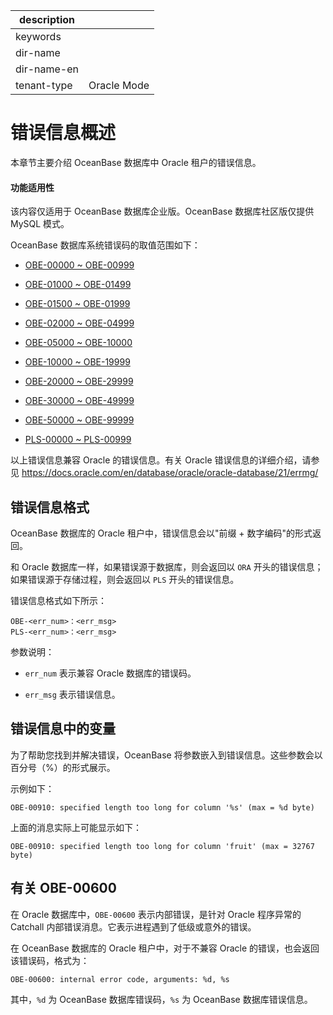 
|description||
|---|---|
|keywords||
|dir-name||
|dir-name-en||
|tenant-type|Oracle Mode|

# 错误信息概述

本章节主要介绍 OceanBase 数据库中 Oracle 租户的错误信息。

  <main id="notice" >
    <h4>功能适用性</h4>
    <p>该内容仅适用于 OceanBase 数据库企业版。OceanBase 数据库社区版仅提供 MySQL 模式。</p>
  </main>

OceanBase 数据库系统错误码的取值范围如下：

* [OBE-00000 \~ OBE-00999](../700.error-code-of-oracle-mode/200.OBE-00000-to-OBE-00999-of-oracle-mode.md)

* [OBE-01000 \~ OBE-01499](../700.error-code-of-oracle-mode/300.OBE-01000-to-OBE-01499-of-oracle-mode.md)

* [OBE-01500 \~ OBE-01999](../700.error-code-of-oracle-mode/400.OBE-01500-to-OBE-01999-of-oracle-mode.md)

* [OBE-02000 \~ OBE-04999](../700.error-code-of-oracle-mode/500.OBE-02000-to-OBE-04999-of-oracle-mode.md)

* [OBE-05000 \~ OBE-10000](../700.error-code-of-oracle-mode/600.OBE-05000-to-OBE-10000-of-oracle-mode.md)

* [OBE-10000 \~ OBE-19999](../700.error-code-of-oracle-mode/700.OBE-10000-to-OBE-19999-of-oracle-mode.md)

* [OBE-20000 \~ OBE-29999](../700.error-code-of-oracle-mode/800.OBE-20000-to-OBE-29999-of-oracle-mode.md)

* [OBE-30000 \~ OBE-49999](../700.error-code-of-oracle-mode/900.OBE-30000-to-OBE-49999-of-oracle-mode.md)

* [OBE-50000 \~ OBE-99999](../700.error-code-of-oracle-mode/1000.OBE-50000-to-OBE-99999-of-oracle-mode.md)

* [PLS-00000 \~ PLS-00999](../700.error-code-of-oracle-mode/1100.pls-00000-to-pls-00999-of-oracle-mode.md)

以上错误信息兼容 Oracle 的错误信息。有关 Oracle 错误信息的详细介绍，请参见 <https://docs.oracle.com/en/database/oracle/oracle-database/21/errmg/>

## 错误信息格式

OceanBase 数据库的 Oracle 租户中，错误信息会以"前缀 + 数字编码"的形式返回。

和 Oracle 数据库一样，如果错误源于数据库，则会返回以 `ORA` 开头的错误信息；如果错误源于存储过程，则会返回以 `PLS` 开头的错误信息。

错误信息格式如下所示：

```unknow
OBE-<err_num>：<err_msg>
PLS-<err_num>：<err_msg>
```

参数说明：

* `err_num` 表示兼容 Oracle 数据库的错误码。

* `err_msg` 表示错误信息。

## 错误信息中的变量

为了帮助您找到并解决错误，OceanBase 将参数嵌入到错误信息。这些参数会以百分号（%）的形式展示。

示例如下：

```unknow
OBE-00910: specified length too long for column '%s' (max = %d byte)
```

上面的消息实际上可能显示如下：

```unknow
OBE-00910: specified length too long for column 'fruit' (max = 32767 byte)
```

## 有关 OBE-00600

在 Oracle 数据库中，`OBE-00600` 表示内部错误，是针对 Oracle 程序异常的 Catchall 内部错误消息。它表示进程遇到了低级或意外的错误。

在 OceanBase 数据库的 Oracle 租户中，对于不兼容 Oracle 的错误，也会返回该错误码，格式为：

```unknow
OBE-00600: internal error code, arguments: %d, %s
```

其中，`%d` 为 OceanBase 数据库错误码，`%s` 为 OceanBase 数据库错误信息。
